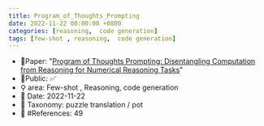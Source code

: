 ```yaml
---
title: Program_of_Thoughts_Prompting
date: 2022-11-22 00:00:00 +0800
categories: [reasoning,  code generation]
tags: [few-shot , reasoning,  code generation]
---
```


- 📙Paper: "[Program of Thoughts Prompting: Disentangling Computation from Reasoning for Numerical Reasoning Tasks](https://www.semanticscholar.org/paper/Program-of-Thoughts-Prompting%3A-Disentangling-from-Chen-Ma/6c943670dca38bfc7c8b477ae7c2d1fba1ad3691)"
- 🔑Public: ✅
- ⚲ area: Few-shot , Reasoning,  code generation
- 📅 Date: 2022-11-22
- 🔎 Taxonomy: puzzle translation / pot
- 📝 #References: 49
